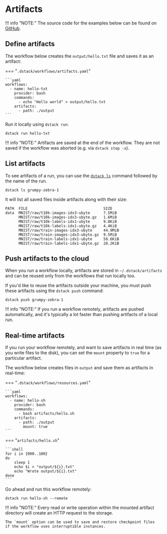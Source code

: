 # Artifacts

!!! info "NOTE:"
    The source code for the examples below can be found on [GitHub](https://github.com/dstackai/dstack-examples).

## Define artifacts

The workflow below creates the `output/hello.txt` file and saves it as an artifact:

=== "`.dstack/workflows/artifacts.yaml`"

    ```yaml
    workflows:
      - name: hello-txt
        provider: bash
        commands:
          - echo "Hello world" > output/hello.txt
        artifacts:
          - path: ./output
    ```

Run it locally using `dstack run`:

```shell hl_lines="1"
dstack run hello-txt
```

!!! info "NOTE:"
    Artifacts are saved at the end of the workflow.
    They are not saved if the workflow was aborted (e.g. via `dstack stop -x`).

## List artifacts

To see artifacts of a run, you can use the
[`dstack ls`](../reference/cli/index.md#dstack-artifacts-list) command followed
by the name of the run.

```shell hl_lines="1"
dstack ls grumpy-zebra-1
```

It will list all saved files inside artifacts along with their size:

```shell hl_lines="1"
PATH  FILE                                  SIZE
data  MNIST/raw/t10k-images-idx3-ubyte      7.5MiB
      MNIST/raw/t10k-images-idx3-ubyte.gz   1.6MiB
      MNIST/raw/t10k-labels-idx1-ubyte      9.8KiB
      MNIST/raw/t10k-labels-idx1-ubyte.gz   4.4KiB
      MNIST/raw/train-images-idx3-ubyte     44.9MiB
      MNIST/raw/train-images-idx3-ubyte.gz  9.5MiB
      MNIST/raw/train-labels-idx1-ubyte     58.6KiB
      MNIST/raw/train-labels-idx1-ubyte.gz  28.2KiB
```

## Push artifacts to the cloud

When you run a workflow locally, artifacts are stored in `~/.dstack/artifacts` and can be reused only from the workflows
that run locally too.

If you'd like to reuse the artifacts outside your machine, you must push these artifacts using the `dstack push` command:

```shell hl_lines="1"
dstack push grumpy-zebra-1
```

!!! info "NOTE:"
    If you run a workflow remotely, artifacts are pushed automatically, and it's typically a lot faster
    than pushing artifacts of a local run.

## Real-time artifacts

If you run your workflow remotely, and want to save artifacts in real time (as you write files to the disk), 
you can set the `mount` property to `true` for a particular artifact.

The workflow below creates files in `output` and save them as artifacts in real-time:

=== "`.dstack/workflows/resources.yaml`"

    ```yaml
    workflows:
      - name: hello-sh
        provider: bash
        commands:
          - bash artifacts/hello.sh
        artifacts:
          - path: ./output
            mount: true
    ```

=== "`artifacts/hello.sh`"

    ```shell
    for i in {000..100}
    do
        sleep 1
        echo $i > "output/${i}.txt"
        echo "Wrote output/${i}.txt"
    done
    ```

Go ahead and run this workflow remotely:

```shell
dstack run hello-sh --remote
```

!!! info "NOTE:"
    Every read or write operation within the mounted artifact directory will create
    an HTTP request to the storage.

    The `mount` option can be used to save and restore checkpoint files
    if the workflow uses interruptible instances.